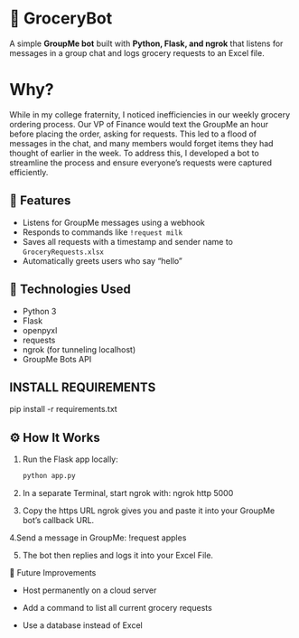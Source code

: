 # 🛒 GroceryBot

A simple **GroupMe bot** built with **Python, Flask, and ngrok** that listens for messages in a group chat and logs grocery requests to an Excel file.

# Why?
While in my college fraternity, I noticed inefficiencies in our weekly grocery ordering process. Our VP of Finance would text the GroupMe an hour before placing the order, asking for requests. This led to a flood of messages in the chat, and many members would forget items they had thought of earlier in the week. To address this, I developed a bot to streamline the process and ensure everyone’s requests were captured efficiently.
## 🚀 Features

- Listens for GroupMe messages using a webhook  
- Responds to commands like `!request milk`  
- Saves all requests with a timestamp and sender name to `GroceryRequests.xlsx`  
- Automatically greets users who say “hello”  

## 🧰 Technologies Used

- Python 3  
- Flask  
- openpyxl  
- requests  
- ngrok (for tunneling localhost)  
- GroupMe Bots API

## INSTALL REQUIREMENTS ##
pip install -r requirements.txt

## ⚙️ How It Works

1. Run the Flask app locally:  
   ```bash
   python app.py

2. In a separate Terminal, start ngrok with:
ngrok http 5000

3. Copy the https URL ngrok gives you and paste it into your GroupMe bot’s callback URL.

4.Send a message in GroupMe:
!request apples

5. The bot then replies and logs it into your Excel File.

🧠 Future Improvements

- Host permanently on a cloud server

- Add a command to list all current grocery requests

- Use a database instead of Excel


 
